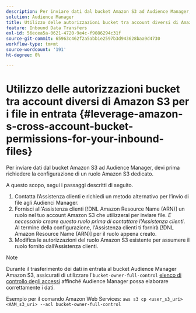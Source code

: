 ```yaml
---
description: Per inviare dati dal bucket Amazon S3 ad Audience Manager, devi prima richiedere la configurazione di un ruolo Amazon S3 dedicato.
solution: Audience Manager
title: Utilizzo delle autorizzazioni bucket tra account diversi di Amazon S3 per i file in entrata
feature: Inbound Data Transfers
exl-id: 56ecea5a-0621-4720-9e4c-f9086294c31f
source-git-commit: 65963c462f2a5abb1e2597b3d943628baa9d4730
workflow-type: tm+mt
source-wordcount: '191'
ht-degree: 0%

---
```


# Utilizzo delle autorizzazioni bucket tra account diversi di Amazon S3 per i file in entrata {#leverage-amazon-s-cross-account-bucket-permissions-for-your-inbound-files}

Per inviare dati dal bucket Amazon S3 ad Audience Manager, devi prima richiedere la configurazione di un ruolo Amazon S3 dedicato.

A questo scopo, segui i passaggi descritti di seguito.

1. Contatta l’Assistenza clienti e richiedi un metodo alternativo per l’invio di file agli Audienci Manager.
2. Fornisci all&#39;Assistenza clienti [!DNL Amazon Resource Name (ARN)] un ruolo nel tuo account Amazon S3 che utilizzerai per inviare file. _È necessario creare questo ruolo prima di contattare l&#39;Assistenza clienti_. Al termine della configurazione, l&#39;Assistenza clienti ti fornirà [!DNL Amazon Resource Name (ARN)] per il ruolo appena creato.
3. Modifica le autorizzazioni del ruolo Amazon S3 esistente per assumere il ruolo fornito dall’Assistenza clienti.

>[!NOTE]
>
>Durante il trasferimento dei dati in entrata al bucket Audience Manager Amazon S3, assicurati di utilizzare l&#39;`bucket-owner-full-control` [elenco di controllo degli accessi](https://docs.aws.amazon.com/AmazonS3/latest/userguide/about-object-ownership.html) affinché Audience Manager possa elaborare correttamente i dati.
>
>Esempio per il comando Amazon Web Services: `aws s3 cp <user_s3_uri> <AAM_s3_uri> --acl bucket-owner-full-control`
